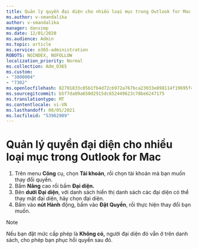 ```yaml
---
title: Quản lý quyền đại diện cho nhiều loại mục trong Outlook for Mac
ms.author: v-smandalika
author: v-smandalika
manager: dansimp
ms.date: 12/01/2020
ms.audience: Admin
ms.topic: article
ms.service: o365-administration
ROBOTS: NOINDEX, NOFOLLOW
localization_priority: Normal
ms.collection: Adm_O365
ms.custom:
- "3800004"
- "7302"
ms.openlocfilehash: 82701833c05b1fb4d72cb972a767bca23033e898114f19695f42a116239c2221
ms.sourcegitcommit: b5f7da89a650d2915dc652449623c78be6247175
ms.translationtype: MT
ms.contentlocale: vi-VN
ms.lasthandoff: 08/05/2021
ms.locfileid: "53962909"
---
```

# <a name="manage-delegate-permissions-for-multiple-item-types-in-outlook-for-mac"></a>Quản lý quyền đại diện cho nhiều loại mục trong Outlook for Mac

1. Trên menu **Công** cụ, chọn **Tài khoản**, rồi chọn tài khoản mà bạn muốn thay đổi quyền.
2. Bấm **Nâng** cao rồi bấm **Đại diện.**
3. Bên **dưới Đại diện**, với danh sách hiển thị danh sách các đại diện có thể thay mặt đại diện, hãy chọn đại diện.
4. Bấm vào **nút Hành** động, bấm vào **Đặt Quyền**, rồi thực hiện thay đổi bạn muốn.

> [!NOTE]
> Nếu bạn đặt mức cấp phép là **Không có,** người đại diện đó vẫn ở trên danh sách, cho phép bạn phục hồi quyền sau đó.
